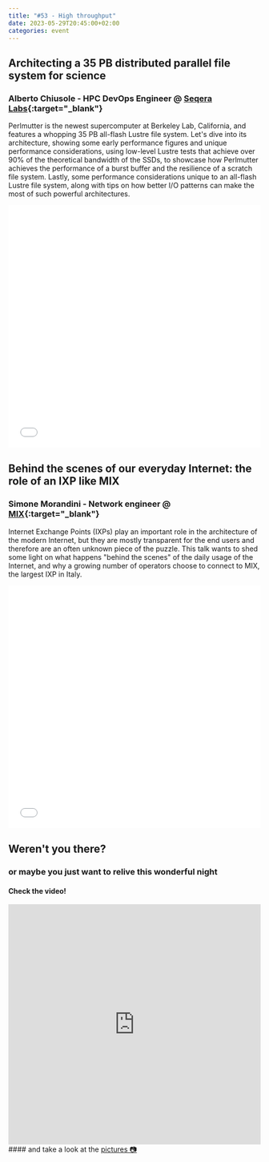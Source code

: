 ```yaml
---
title: "#53 - High throughput"
date: 2023-05-29T20:45:00+02:00
categories: event
---
```


## Architecting a 35 PB distributed parallel file system for science

### Alberto Chiusole - HPC DevOps Engineer @ [Seqera Labs](//seqera.io){:target="\_blank"}

Perlmutter is the newest supercomputer at Berkeley Lab, California, and features a whopping 35 PB all-flash Lustre file system. Let's dive into its architecture, showing some early performance figures and unique performance considerations, using low-level Lustre tests that achieve over 90% of the theoretical bandwidth of the SSDs, to showcase how Perlmutter achieves the performance of a burst buffer and the resilience of a scratch file system. Lastly, some performance considerations unique to an all-flash Lustre file system, along with tips on how better I/O patterns can make the most of such powerful architectures.

<iframe src="//www.slideshare.net/slideshow/embed_code/key/6eCTERXumMgchB" width="100%" height="485" frameborder="0" marginwidth="0" marginheight="0" scrolling="no" allowfullscreen> </iframe>

## Behind the scenes of our everyday Internet: the role of an IXP like MIX

### Simone Morandini - Network engineer @ [MIX](//mix-it.net){:target="\_blank"}

Internet Exchange Points (IXPs) play an important role in the architecture of the modern Internet, but they are mostly transparent for the end users and therefore are an often unknown piece of the puzzle. This talk wants to shed some light on what happens "behind the scenes" of the daily usage of the Internet, and why a growing number of operators choose to connect to MIX, the largest IXP in Italy.

<iframe src="//www.slideshare.net/slideshow/embed_code/key/gIvkSAL90KPerw" width="100%" height="485" frameborder="0" marginwidth="0" marginheight="0" scrolling="no" allowfullscreen> </iframe>

## Weren't you there?

### or maybe you just want to relive this wonderful night

<section class="fb-links">

#### Check the video!

<iframe width="100%" height="480px" src="https://www.youtube.com/embed/O3MjD_i219A" frameborder="0" allow="accelerometer; autoplay; clipboard-write; encrypted-media; gyroscope; picture-in-picture" allowfullscreen></iframe>
#### and take a look at the <a id="fb_photo_album" class="btn-facebook" target="_blank" href="//bit.ly/ST53p">pictures &#128247;</a>

</section>
